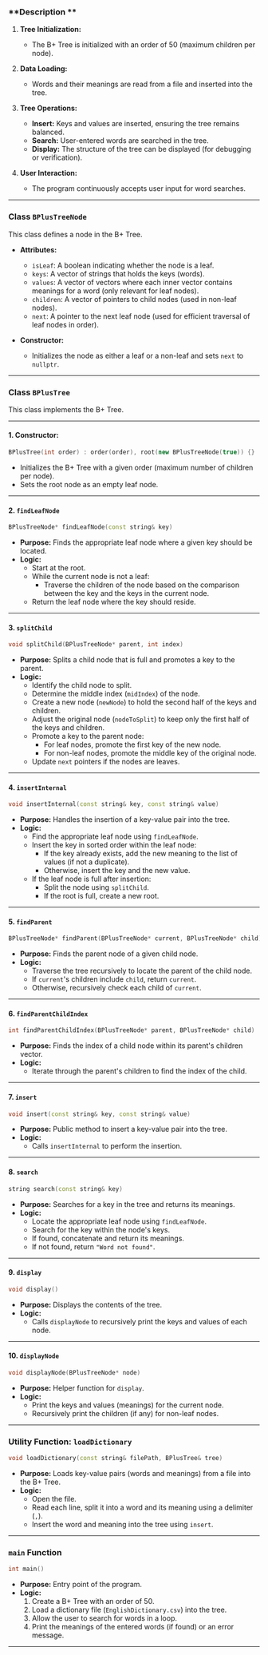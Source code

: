 ### **Description **

1. **Tree Initialization:**

   - The B+ Tree is initialized with an order of 50 (maximum children per node).

2. **Data Loading:**

   - Words and their meanings are read from a file and inserted into the tree.

3. **Tree Operations:**

   - **Insert:** Keys and values are inserted, ensuring the tree remains balanced.
   - **Search:** User-entered words are searched in the tree.
   - **Display:** The structure of the tree can be displayed (for debugging or verification).

4. **User Interaction:**
   - The program continuously accepts user input for word searches.

---

### **Class `BPlusTreeNode`**

This class defines a node in the B+ Tree.

- **Attributes:**

  - `isLeaf`: A boolean indicating whether the node is a leaf.
  - `keys`: A vector of strings that holds the keys (words).
  - `values`: A vector of vectors where each inner vector contains meanings for a word (only relevant for leaf nodes).
  - `children`: A vector of pointers to child nodes (used in non-leaf nodes).
  - `next`: A pointer to the next leaf node (used for efficient traversal of leaf nodes in order).

- **Constructor:**
  - Initializes the node as either a leaf or a non-leaf and sets `next` to `nullptr`.

---

### **Class `BPlusTree`**

This class implements the B+ Tree.

---

#### **1. Constructor:**

```cpp
BPlusTree(int order) : order(order), root(new BPlusTreeNode(true)) {}
```

- Initializes the B+ Tree with a given order (maximum number of children per node).
- Sets the root node as an empty leaf node.

---

#### **2. `findLeafNode`**

```cpp
BPlusTreeNode* findLeafNode(const string& key)
```

- **Purpose:** Finds the appropriate leaf node where a given key should be located.
- **Logic:**
  - Start at the root.
  - While the current node is not a leaf:
    - Traverse the children of the node based on the comparison between the key and the keys in the current node.
  - Return the leaf node where the key should reside.

---

#### **3. `splitChild`**

```cpp
void splitChild(BPlusTreeNode* parent, int index)
```

- **Purpose:** Splits a child node that is full and promotes a key to the parent.
- **Logic:**
  - Identify the child node to split.
  - Determine the middle index (`midIndex`) of the node.
  - Create a new node (`newNode`) to hold the second half of the keys and children.
  - Adjust the original node (`nodeToSplit`) to keep only the first half of the keys and children.
  - Promote a key to the parent node:
    - For leaf nodes, promote the first key of the new node.
    - For non-leaf nodes, promote the middle key of the original node.
  - Update `next` pointers if the nodes are leaves.

---

#### **4. `insertInternal`**

```cpp
void insertInternal(const string& key, const string& value)
```

- **Purpose:** Handles the insertion of a key-value pair into the tree.
- **Logic:**
  - Find the appropriate leaf node using `findLeafNode`.
  - Insert the key in sorted order within the leaf node:
    - If the key already exists, add the new meaning to the list of values (if not a duplicate).
    - Otherwise, insert the key and the new value.
  - If the leaf node is full after insertion:
    - Split the node using `splitChild`.
    - If the root is full, create a new root.

---

#### **5. `findParent`**

```cpp
BPlusTreeNode* findParent(BPlusTreeNode* current, BPlusTreeNode* child)
```

- **Purpose:** Finds the parent node of a given child node.
- **Logic:**
  - Traverse the tree recursively to locate the parent of the child node.
  - If `current`'s children include `child`, return `current`.
  - Otherwise, recursively check each child of `current`.

---

#### **6. `findParentChildIndex`**

```cpp
int findParentChildIndex(BPlusTreeNode* parent, BPlusTreeNode* child)
```

- **Purpose:** Finds the index of a child node within its parent's children vector.
- **Logic:**
  - Iterate through the parent's children to find the index of the child.

---

#### **7. `insert`**

```cpp
void insert(const string& key, const string& value)
```

- **Purpose:** Public method to insert a key-value pair into the tree.
- **Logic:**
  - Calls `insertInternal` to perform the insertion.

---

#### **8. `search`**

```cpp
string search(const string& key)
```

- **Purpose:** Searches for a key in the tree and returns its meanings.
- **Logic:**
  - Locate the appropriate leaf node using `findLeafNode`.
  - Search for the key within the node's keys.
  - If found, concatenate and return its meanings.
  - If not found, return `"Word not found"`.

---

#### **9. `display`**

```cpp
void display()
```

- **Purpose:** Displays the contents of the tree.
- **Logic:**
  - Calls `displayNode` to recursively print the keys and values of each node.

---

#### **10. `displayNode`**

```cpp
void displayNode(BPlusTreeNode* node)
```

- **Purpose:** Helper function for `display`.
- **Logic:**
  - Print the keys and values (meanings) for the current node.
  - Recursively print the children (if any) for non-leaf nodes.

---

### **Utility Function: `loadDictionary`**

```cpp
void loadDictionary(const string& filePath, BPlusTree& tree)
```

- **Purpose:** Loads key-value pairs (words and meanings) from a file into the B+ Tree.
- **Logic:**
  - Open the file.
  - Read each line, split it into a word and its meaning using a delimiter (`,`).
  - Insert the word and meaning into the tree using `insert`.

---

### **`main` Function**

```cpp
int main()
```

- **Purpose:** Entry point of the program.
- **Logic:**
  1. Create a B+ Tree with an order of 50.
  2. Load a dictionary file (`EnglishDictionary.csv`) into the tree.
  3. Allow the user to search for words in a loop.
  4. Print the meanings of the entered words (if found) or an error message.

---
